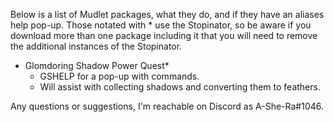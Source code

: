 Below is a list of Mudlet packages, what they do, and if they have an aliases help pop-up. Those notated with * use the Stopinator, so be aware if you download more than one package including it that you will need to remove the additional instances of the Stopinator.

 - Glomdoring Shadow Power Quest*
   - GSHELP for a pop-up with commands.
   - Will assist with collecting shadows and converting them to feathers.

Any questions or suggestions, I'm reachable on Discord as A-She-Ra#1046.

